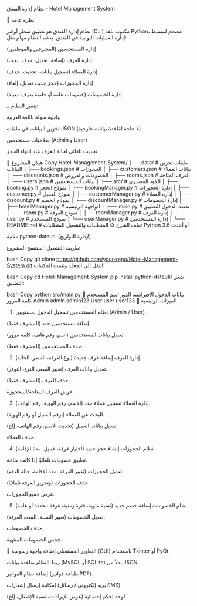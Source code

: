 نظام إدارة الفندق - Hotel Management System

🎯 نظرة عامة

نظام إدارة الفندق هو تطبيق سطر أوامر (CLI) مكتوب بلغة Python، مصمم لتبسيط إدارة العمليات اليومية في الفندق. يدعم النظام مهام مثل:

إدارة المستخدمين (المشرفين والموظفين)

إدارة الغرف (إضافة، تعديل، حذف، بحث)

إدارة العملاء (تسجيل بيانات، تحديث، حذف)

إدارة الحجوزات (حجز جديد، تعديل، إلغاء)

إدارة الخصومات (خصومات عامة أو خاصة بغرف معينة)

يتميز النظام بـ:

واجهة سهلة باللغة العربية

تخزين البيانات في ملفات JSON (لا حاجة لقاعدة بيانات خارجية)

صلاحيات مستخدمين (Admin و User)

تحديث تلقائي لحالة الغرف عند انتهاء الحجز

📂 هيكل المشروع
Copy
Hotel-Management-System/
├── data/                  # ملفات تخزين البيانات
│   ├── bookings.json      # الحجوزات
│   ├── customers.json     # بيانات العملاء
│   ├── discounts.json     # الخصومات والعروض
│   ├── rooms.json         # الغرف المتاحة
│   └── users.json         # بيانات المستخدمين
│
├── src/                   # الكود المصدري
│   ├── booking.py         # نموذج الحجز
│   ├── bookingManager.py  # إدارة الحجوزات
│   ├── customer.py        # نموذج العميل
│   ├── customerManager.py # إدارة العملاء
│   ├── discount.py        # نموذج الخصم
│   ├── discountManager.py # إدارة الخصومات
│   ├── hotelManager.py    # الواجهة الرئيسية
│   ├── main.py            # نقطة الدخول للتطبيق
│   ├── room.py            # نموذج الغرفة
│   ├── roomManager.py     # إدارة الغرف
│   ├── user.py            # نموذج المستخدم
│   └── userManager.py     # إدارة المستخدمين
│
└── README.md              # ملف الشرح
⚙️ المتطلبات والتشغيل
المتطلبات:
Python 3.6 أو أحدث

مكتبة python-dateutil (لإدارة التواريخ)

طريقة التشغيل:
استنسخ المشروع:

bash
Copy
git clone https://github.com/your-repo/Hotel-Management-System.git
انتقل إلى المجلد وتثبيت المكتبات:

bash
Copy
cd Hotel-Management-System
pip install python-dateutil
شغل التطبيق:

bash
Copy
python src/main.py
🔑 بيانات الدخول الافتراضية
الدور	اسم المستخدم	كلمة المرور
Admin	admin	admin123
User	user	user123
📌 الميزات الرئيسية
1. نظام المستخدمين
تسجيل الدخول بمستويين (Admin / User).

إضافة مستخدمين جدد (للمشرف فقط).

تعديل بيانات المستخدمين (اسم، رقم هاتف، كلمة مرور).

حذف المستخدمين (للمشرف فقط).

2. إدارة الغرف
إضافة غرف جديدة (نوع الغرفة، السعر، الحالة).

تعديل بيانات الغرف (تغيير السعر، النوع، التوفر).

حذف الغرف (للمشرف فقط).

عرض الغرف المتاحة/المحجوزة.

3. إدارة العملاء
تسجيل عملاء جدد (الاسم، رقم الهوية، رقم الهاتف).

البحث عن العملاء (برقم العميل أو رقم الهوية).

تعديل بيانات العميل (تحديث الاسم، رقم الهاتف، إلخ).

حذف العملاء.

4. نظام الحجوزات
إنشاء حجز جديد (اختيار غرفة، عميل، مدة الإقامة).

تطبيق خصومات تلقائيًا إذا كانت متاحة.

تعديل الحجوزات (تغيير الغرفة، مدة الإقامة، حالة الدفع).

حذف الحجوزات (وتحرير الغرفة تلقائيًا).

عرض جميع الحجوزات.

5. نظام الخصومات
إضافة خصم جديد (نسبة مئوية، فترة زمنية، غرفة محددة أو عامة).

تعديل الخصومات (تغيير النسبة، المدة، الغرفة).

حذف الخصومات.

فحص الخصومات المنتهية.

🔧 التطوير المستقبلي
إضافة واجهة رسومية (GUI) باستخدام Tkinter أو PyQt.

ربط النظام بقاعدة بيانات (MySQL أو SQLite) بدلاً من JSON.

إضافة نظام الفواتير (طباعة فواتير PDF).

إمكانية إرسال إشعارات (بريد إلكتروني / رسائل SMS).

لوحة تحكم إحصائية (عرض الإيرادات، نسبة الإشغال، إلخ).